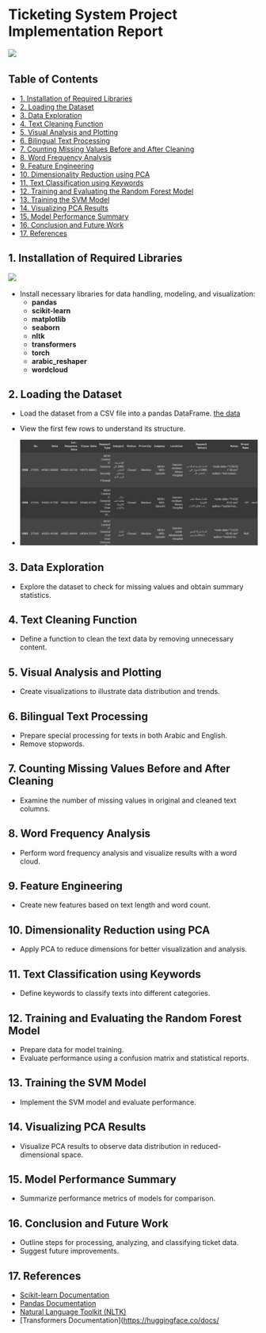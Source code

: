# Ticketing System Project Implementation Report
![](https://www.itarian.com/images/enterprise-ticketing-systems.png)

## Table of Contents
- [1. Installation of Required Libraries](#1-installation-of-required-libraries)
- [2. Loading the Dataset](#2-loading-the-dataset)
- [3. Data Exploration](#3-data-exploration)
- [4. Text Cleaning Function](#4-text-cleaning-function)
- [5. Visual Analysis and Plotting](#5-visual-analysis-and-plotting)
- [6. Bilingual Text Processing](#6-bilingual-text-processing)
- [7. Counting Missing Values Before and After Cleaning](#7-counting-missing-values-before-and-after-cleaning)
- [8. Word Frequency Analysis](#8-word-frequency-analysis)
- [9. Feature Engineering](#9-feature-engineering)
- [10. Dimensionality Reduction using PCA](#10-dimensionality-reduction-using-pca)
- [11. Text Classification using Keywords](#11-text-classification-using-keywords)
- [12. Training and Evaluating the Random Forest Model](#12-training-and-evaluating-the-random-forest-model)
- [13. Training the SVM Model](#13-training-the-svm-model)
- [14. Visualizing PCA Results](#14-visualizing-pca-results)
- [15. Model Performance Summary](#15-model-performance-summary)
- [16. Conclusion and Future Work](#16-conclusion-and-future-work)
- [17. References](#17-references)

## 1. Installation of Required Libraries
![](https://copyassignment.com/wp-content/uploads/2022/01/6c4b5480-62b9-4c00-a55b-7ddb3ef8c0f7-1.jpg)
- Install necessary libraries for data handling, modeling, and visualization:
  - **pandas**
  - **scikit-learn**
  - **matplotlib**
  - **seaborn**
  - **nltk**
  - **transformers**
  - **torch**
  - **arabic_reshaper**
  - **wordcloud**

## 2. Loading the Dataset
- Load the dataset from a CSV file into a pandas DataFrame.
 [the data ](Book11.csv)

- View the first few rows to understand its structure.
- ![](DATA/datatail.jpg)


## 3. Data Exploration
- Explore the dataset to check for missing values and obtain summary statistics.

## 4. Text Cleaning Function
- Define a function to clean the text data by removing unnecessary content.

## 5. Visual Analysis and Plotting
- Create visualizations to illustrate data distribution and trends.

## 6. Bilingual Text Processing
- Prepare special processing for texts in both Arabic and English.
- Remove stopwords.

## 7. Counting Missing Values Before and After Cleaning
- Examine the number of missing values in original and cleaned text columns.

## 8. Word Frequency Analysis
- Perform word frequency analysis and visualize results with a word cloud.

## 9. Feature Engineering
- Create new features based on text length and word count.

## 10. Dimensionality Reduction using PCA
- Apply PCA to reduce dimensions for better visualization and analysis.

## 11. Text Classification using Keywords
- Define keywords to classify texts into different categories.

## 12. Training and Evaluating the Random Forest Model
- Prepare data for model training.
- Evaluate performance using a confusion matrix and statistical reports.

## 13. Training the SVM Model
- Implement the SVM model and evaluate performance.

## 14. Visualizing PCA Results
- Visualize PCA results to observe data distribution in reduced-dimensional space.

## 15. Model Performance Summary
- Summarize performance metrics of models for comparison.

## 16. Conclusion and Future Work
- Outline steps for processing, analyzing, and classifying ticket data.
- Suggest future improvements.

## 17. References
- [Scikit-learn Documentation](https://scikit-learn.org/stable/documentation.html)
- [Pandas Documentation](https://pandas.pydata.org/docs/)
- [Natural Language Toolkit (NLTK)](https://www.nltk.org/)
- [Transformers Documentation](https://huggingface.co/docs/

